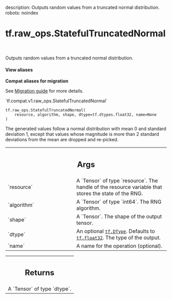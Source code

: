 description: Outputs random values from a truncated normal distribution.
robots: noindex

# tf.raw_ops.StatefulTruncatedNormal

<!-- Insert buttons and diff -->

<table class="tfo-notebook-buttons tfo-api nocontent" align="left">

</table>



Outputs random values from a truncated normal distribution.

<section class="expandable">
  <h4 class="showalways">View aliases</h4>
  <p>
<b>Compat aliases for migration</b>
<p>See
<a href="https://www.tensorflow.org/guide/migrate">Migration guide</a> for
more details.</p>
<p>`tf.compat.v1.raw_ops.StatefulTruncatedNormal`</p>
</p>
</section>

<pre class="devsite-click-to-copy prettyprint lang-py tfo-signature-link">
<code>tf.raw_ops.StatefulTruncatedNormal(
    resource, algorithm, shape, dtype=tf.dtypes.float32, name=None
)
</code></pre>



<!-- Placeholder for "Used in" -->

The generated values follow a normal distribution with mean 0 and standard
deviation 1, except that values whose magnitude is more than 2 standard
deviations from the mean are dropped and re-picked.

<!-- Tabular view -->
 <table class="responsive fixed orange">
<colgroup><col width="214px"><col></colgroup>
<tr><th colspan="2"><h2 class="add-link">Args</h2></th></tr>

<tr>
<td>
`resource`
</td>
<td>
A `Tensor` of type `resource`.
The handle of the resource variable that stores the state of the RNG.
</td>
</tr><tr>
<td>
`algorithm`
</td>
<td>
A `Tensor` of type `int64`. The RNG algorithm.
</td>
</tr><tr>
<td>
`shape`
</td>
<td>
A `Tensor`. The shape of the output tensor.
</td>
</tr><tr>
<td>
`dtype`
</td>
<td>
An optional <a href="../../tf/dtypes/DType.md"><code>tf.DType</code></a>. Defaults to <a href="../../tf.md#float32"><code>tf.float32</code></a>.
The type of the output.
</td>
</tr><tr>
<td>
`name`
</td>
<td>
A name for the operation (optional).
</td>
</tr>
</table>



<!-- Tabular view -->
 <table class="responsive fixed orange">
<colgroup><col width="214px"><col></colgroup>
<tr><th colspan="2"><h2 class="add-link">Returns</h2></th></tr>
<tr class="alt">
<td colspan="2">
A `Tensor` of type `dtype`.
</td>
</tr>

</table>

